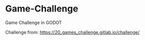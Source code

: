 # Game-Challenge
Game Challenge in GODOT

Challenge from:
 https://20_games_challenge.gitlab.io/challenge/
